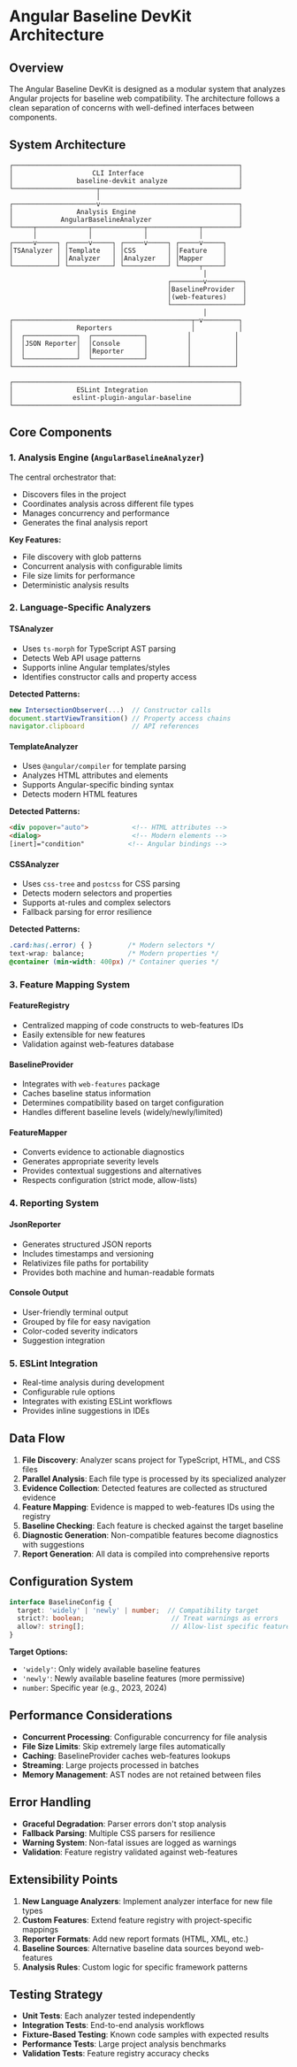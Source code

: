 # Angular Baseline DevKit Architecture

## Overview

The Angular Baseline DevKit is designed as a modular system that analyzes Angular projects for baseline web compatibility. The architecture follows a clean separation of concerns with well-defined interfaces between components.

## System Architecture

```
┌─────────────────────────────────────────────────────────┐
│                    CLI Interface                        │
│                baseline-devkit analyze                  │
└─────────────────────┬───────────────────────────────────┘
                      │
┌─────────────────────v───────────────────────────────────┐
│                Analysis Engine                          │
│            AngularBaselineAnalyzer                      │
└─────┬─────────────┬─────────────┬─────────────┬─────────┘
      │             │             │             │
┌─────v─────┐ ┌─────v─────┐ ┌─────v─────┐ ┌─────v─────┐
│TSAnalyzer │ │Template   │ │CSS        │ │Feature    │
│           │ │Analyzer   │ │Analyzer   │ │Mapper     │
└───────────┘ └───────────┘ └───────────┘ └─────┬─────┘
                                                 │
                                        ┌────────v─────────┐
                                        │BaselineProvider  │
                                        │(web-features)    │
                                        └──────────────────┘
                                                 │
┌─────────────────────────────────────────────┬─v─────────┐
│                Reporters                    │           │
│  ┌─────────────┐  ┌─────────────┐          │           │
│  │JSON Reporter│  │Console      │          │           │
│  │             │  │Reporter     │          │           │
│  └─────────────┘  └─────────────┘          │           │
└────────────────────────────────────────────┴───────────┘

┌─────────────────────────────────────────────────────────┐
│                ESLint Integration                       │
│               eslint-plugin-angular-baseline            │
└─────────────────────────────────────────────────────────┘
```

## Core Components

### 1. Analysis Engine (`AngularBaselineAnalyzer`)

The central orchestrator that:
- Discovers files in the project
- Coordinates analysis across different file types
- Manages concurrency and performance
- Generates the final analysis report

**Key Features:**
- File discovery with glob patterns
- Concurrent analysis with configurable limits
- File size limits for performance
- Deterministic analysis results

### 2. Language-Specific Analyzers

#### TSAnalyzer
- Uses `ts-morph` for TypeScript AST parsing
- Detects Web API usage patterns
- Supports inline Angular templates/styles
- Identifies constructor calls and property access

**Detected Patterns:**
```typescript
new IntersectionObserver(...)  // Constructor calls
document.startViewTransition() // Property access chains
navigator.clipboard            // API references
```

#### TemplateAnalyzer
- Uses `@angular/compiler` for template parsing
- Analyzes HTML attributes and elements
- Supports Angular-specific binding syntax
- Detects modern HTML features

**Detected Patterns:**
```html
<div popover="auto">           <!-- HTML attributes -->
<dialog>                       <!-- Modern elements -->
[inert]="condition"           <!-- Angular bindings -->
```

#### CSSAnalyzer
- Uses `css-tree` and `postcss` for CSS parsing
- Detects modern selectors and properties
- Supports at-rules and complex selectors
- Fallback parsing for error resilience

**Detected Patterns:**
```css
.card:has(.error) { }         /* Modern selectors */
text-wrap: balance;           /* Modern properties */
@container (min-width: 400px) /* Container queries */
```

### 3. Feature Mapping System

#### FeatureRegistry
- Centralized mapping of code constructs to web-features IDs
- Easily extensible for new features
- Validation against web-features database

#### BaselineProvider
- Integrates with `web-features` package
- Caches baseline status information
- Determines compatibility based on target configuration
- Handles different baseline levels (widely/newly/limited)

#### FeatureMapper
- Converts evidence to actionable diagnostics
- Generates appropriate severity levels
- Provides contextual suggestions and alternatives
- Respects configuration (strict mode, allow-lists)

### 4. Reporting System

#### JsonReporter
- Generates structured JSON reports
- Includes timestamps and versioning
- Relativizes file paths for portability
- Provides both machine and human-readable formats

#### Console Output
- User-friendly terminal output
- Grouped by file for easy navigation
- Color-coded severity indicators
- Suggestion integration

### 5. ESLint Integration

- Real-time analysis during development
- Configurable rule options
- Integrates with existing ESLint workflows
- Provides inline suggestions in IDEs

## Data Flow

1. **File Discovery**: Analyzer scans project for TypeScript, HTML, and CSS files
2. **Parallel Analysis**: Each file type is processed by its specialized analyzer
3. **Evidence Collection**: Detected features are collected as structured evidence
4. **Feature Mapping**: Evidence is mapped to web-features IDs using the registry
5. **Baseline Checking**: Each feature is checked against the target baseline
6. **Diagnostic Generation**: Non-compatible features become diagnostics with suggestions
7. **Report Generation**: All data is compiled into comprehensive reports

## Configuration System

```typescript
interface BaselineConfig {
  target: 'widely' | 'newly' | number;  // Compatibility target
  strict?: boolean;                      // Treat warnings as errors
  allow?: string[];                      // Allow-list specific features
}
```

**Target Options:**
- `'widely'`: Only widely available baseline features
- `'newly'`: Newly available baseline features (more permissive)
- `number`: Specific year (e.g., 2023, 2024)

## Performance Considerations

- **Concurrent Processing**: Configurable concurrency for file analysis
- **File Size Limits**: Skip extremely large files automatically
- **Caching**: BaselineProvider caches web-features lookups
- **Streaming**: Large projects processed in batches
- **Memory Management**: AST nodes are not retained between files

## Error Handling

- **Graceful Degradation**: Parser errors don't stop analysis
- **Fallback Parsing**: Multiple CSS parsers for resilience
- **Warning System**: Non-fatal issues are logged as warnings
- **Validation**: Feature registry validated against web-features

## Extensibility Points

1. **New Language Analyzers**: Implement analyzer interface for new file types
2. **Custom Features**: Extend feature registry with project-specific mappings
3. **Reporter Formats**: Add new report formats (HTML, XML, etc.)
4. **Baseline Sources**: Alternative baseline data sources beyond web-features
5. **Analysis Rules**: Custom logic for specific framework patterns

## Testing Strategy

- **Unit Tests**: Each analyzer tested independently
- **Integration Tests**: End-to-end analysis workflows
- **Fixture-Based Testing**: Known code samples with expected results
- **Performance Tests**: Large project analysis benchmarks
- **Validation Tests**: Feature registry accuracy checks